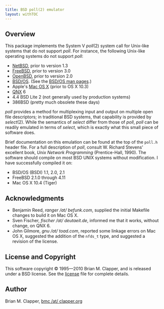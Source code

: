 ```yaml
---
title: BSD poll(2) emulator
layout: withTOC
---
```


## Overview

This package implements the System V *poll*(2) system call for Unix-like
systems that do not support *poll*. For instance, the following Unix-like
operating systems do not support *poll*:

* [NetBSD][], prior to version 1.3
* [FreeBSD][], prior to version 3.0
* [OpenBSD][], prior to version 2.0
* [BSD/OS][]. (See the [BSD/OS man pages][].)
* Apple's [Mac OS X][] (prior to OS X 10.3)
* [QNX][] 6
* 4.4 BSD Lite 2 (not generally used by production systems)
* 386BSD (pretty much obsolete these days)

[NetBSD]: http://www.NetBSD.org/
[FreeBSD]: http://www.freebsd.org/
[OpenBSD]: http://www.openbsd.org/
[BSD/OS]: http://www.bsdi.com/
[BSD/OS man pages]: http://www.bsdi.com/bsdi-man
[Mac OS X]: http://www.apple.com/macosx/
[QNX]: http://www.qnx.com/

*poll* provides a method for multiplexing input and output on multiple open
file descriptors; in traditional BSD systems, that capability is provided
by *select*(2). While the semantics of *select* differ from those of
*poll*, *poll* can be readily emulated in terms of *select*, which is
exactly what this small piece of software does.

Brief documentation on this emulation can be found at the top of the
`poll.h` header file. For a full description of *poll*, consult W. Richard
Stevens' excellent book, *Unix Network Programming* (Prentice-Hall, 1990).
The software should compile on most BSD UNIX systems without modification.
I have successfully compiled it on:

* BSD/OS (BSDI) 1.1, 2.0, 2.1
* FreeBSD 2.1.0 through 4.11
* Mac OS X 10.4 (Tiger)

## Acknowledgments

* Benjamin Reed, *ranger /at/ befunk.com*, supplied the initial Makefile
  changes to build it on Mac OS X.
* Sven Fischer, *fischer /at/ deutaeit.de*, informed me that it works,
  without change, on QNX 6.
* John Gilmore, *gnu /at/ toad.com*, reported some linkage errors on Mac OS
  X, suggested the addition of the `nfds_t` type, and suggested a revision of
  the license.

## License and Copyright

This software copyright &copy; 1995—2010 Brian M. Clapper, and is released
under a BSD license. See the [license][] file for complete details.

[license]: license.html

## Author

Brian M. Clapper, [bmc /at/ clapper.org][]

[bmc /at/ clapper.org]: mailto:bmc@clapper.org
